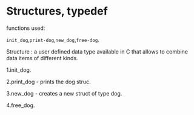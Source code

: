 # Structures, typedef

functions used:

``init_dog``,``print-dog``,``new_dog``,``free-dog``.

Structure : a user defined data type available in C that allows to  combine data items of different kinds.

1.init_dog.

2.print_dog - prints the dog struc.

3.new_dog - creates a new struct of type dog.

4.free_dog.